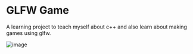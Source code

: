 # GLFW Game

A learning project to teach myself about c++ and also learn about making games using glfw.

![image](https://github.com/jack-whatley/glfw-game/assets/63407733/24117353-76f2-4173-9913-19fd1e6568f4)
